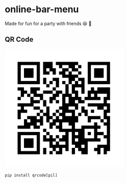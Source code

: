 # online-bar-menu

Made for fun for a party with friends :satisfied: :tropical_drink:

## QR Code

![QR Code](img/website_qr.png)


```
pip install qrcode[pil]
```
